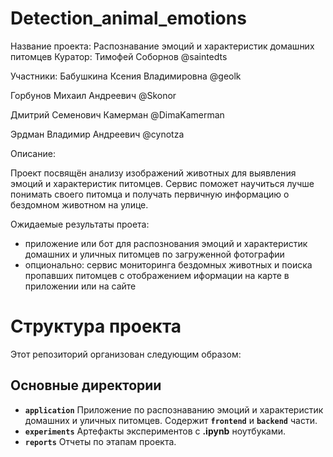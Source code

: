 # Detection_animal_emotions
Название проекта: 
Распознавание эмоций и характеристик домашних питомцев 
Куратор: 
Тимофей Соборнов 
@saintedts

Участники:
Бабушкина Ксения Владимировна
@geolk

Горбунов Михаил Андреевич
@Skonor

Дмитрий Семенович Камерман
@DimaKamerman

Эрдман Владимир Андреевич 
@cynotza

Описание:

Проект посвящён анализу изображений животных для выявления эмоций
и характеристик питомцев. 
Сервис поможет научиться лучше понимать своего питомца и
получать первичную информацию о бездомном животном на улице.
 
Ожидаемые результаты проета: 
- приложение или бот для распознования эмоций и характеристик домашних и уличных 
питомцев по загруженной фотографии 
- опционально: сервис мониторинга бездомных животных и поиска пропавших 
питомцев с отображением иформации на карте в приложении или на сайте 


# Структура проекта

Этот репозиторий организован следующим образом:

## Основные директории

- **`application`**
Приложение по распознаванию эмоций и характеристик домашних и уличных питомцев. Содержит **`frontend`** и **`backend`** части.
- **`experiments`**
Артефакты экспериментов c **.ipynb** ноутбуками.
- **`reports`**
Отчеты по этапам проекта.
